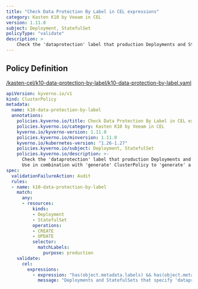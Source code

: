 ```yaml
---
title: "Check Data Protection By Label in CEL expressions"
category: Kasten K10 by Veeam in CEL
version: 1.11.0
subject: Deployment, StatefulSet
policyType: "validate"
description: >
    Check the 'dataprotection' label that production Deployments and StatefulSet have a named K10 Policy. Use in combination with 'generate' ClusterPolicy to 'generate' a specific K10 Policy by name.
---
```


## Policy Definition
<a href="https://github.com/kyverno/policies/raw/main//kasten-cel/k10-data-protection-by-label/k10-data-protection-by-label.yaml" target="-blank">/kasten-cel/k10-data-protection-by-label/k10-data-protection-by-label.yaml</a>

```yaml
apiVersion: kyverno.io/v1
kind: ClusterPolicy
metadata:
  name: k10-data-protection-by-label
  annotations:
    policies.kyverno.io/title: Check Data Protection By Label in CEL expressions
    policies.kyverno.io/category: Kasten K10 by Veeam in CEL 
    kyverno.io/kyverno-version: 1.11.0
    policies.kyverno.io/minversion: 1.11.0
    kyverno.io/kubernetes-version: "1.26-1.27"
    policies.kyverno.io/subject: Deployment, StatefulSet
    policies.kyverno.io/description: >-
      Check the 'dataprotection' label that production Deployments and StatefulSet have a named K10 Policy.
      Use in combination with 'generate' ClusterPolicy to 'generate' a specific K10 Policy by name.
spec:
  validationFailureAction: Audit
  rules:
  - name: k10-data-protection-by-label
    match:
      any: 
      - resources:
          kinds:
          - Deployment
          - StatefulSet
          operations:
          - CREATE
          - UPDATE
          selector:
            matchLabels:
              purpose: production
    validate:
      cel:
        expressions:
          - expression: "has(object.metadata.labels) && has(object.metadata.labels.dataprotection) && object.metadata.labels.dataprotection.startsWith('k10-')"
            message: "Deployments and StatefulSets that specify 'dataprotection' label must have a valid k10-?* name (use labels: dataprotection: k10-<policyname>)"


```
